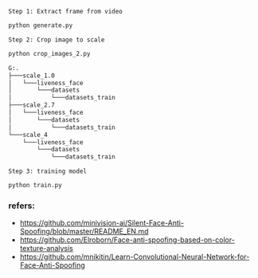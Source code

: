 
`Step 1: Extract frame from video`
```bash
python generate.py
```
`Step 2: Crop image to scale`
```bash
python crop_images_2.py
```
```bash
G:.
├───scale_1.0
│   └───liveness_face
│       └───datasets
│           └───datasets_train
├───scale_2.7
│   └───liveness_face
│       └───datasets
│           └───datasets_train
└───scale_4
    └───liveness_face
        └───datasets
            └───datasets_train        
```
`Step 3: training model`
```bash
python train.py
```


### refers:
- https://github.com/minivision-ai/Silent-Face-Anti-Spoofing/blob/master/README_EN.md
- https://github.com/Elroborn/Face-anti-spoofing-based-on-color-texture-analysis
- https://github.com/mnikitin/Learn-Convolutional-Neural-Network-for-Face-Anti-Spoofing

